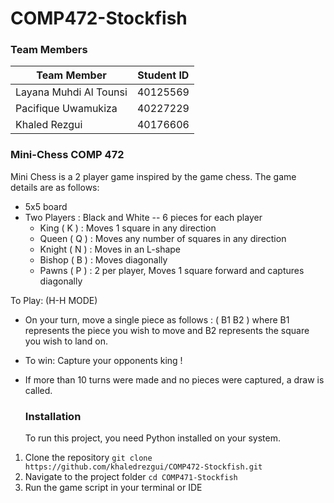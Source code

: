 # COMP472-Stockfish
### Team Members
| Team Member | Student ID |
|------|------------|
|Layana Muhdi Al Tounsi|40125569|
|Pacifique Uwamukiza|40227229|
|Khaled Rezgui |40176606|

### Mini-Chess COMP 472 
Mini Chess is a 2 player game inspired by the game chess.
The game details are as follows: 
- 5x5 board
- Two Players : Black and White
-- 6 pieces for each player 
  - King ( K ) : Moves 1 square in any direction
  - Queen ( Q ) : Moves any number of squares in any direction
  - Knight ( N ) : Moves in an L-shape
  - Bishop ( B ) : Moves diagonally
  - Pawns ( P ) : 2 per player, Moves 1 square forward and captures diagonally


To Play: (H-H MODE) 
- On your turn, move a single piece as follows :
    ( B1 B2 ) where B1 represents the piece you wish to move and B2 represents the
     square you wish to land on.
- To win: Capture your opponents king !
- If more than 10 turns were made and no pieces were captured, a draw is called. 
  
  ### Installation
  To run this project, you need Python installed on your system.
1. Clone the repository
   ``` git clone https://github.com/khaledrezgui/COMP472-Stockfish.git ```
2. Navigate to the project folder
    ``` cd COMP471-Stockfish ```
3. Run the game script in your terminal or IDE 
